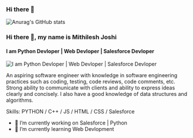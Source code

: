 ### Hi there 👋

![Anurag's GitHub stats](https://github-readme-stats.vercel.app/api?username=mithileshjoshi100&theme=tokyonight&show_icons=true)

### Hi there 👋, my name is Mithilesh Joshi
#### I am Python Devloper | Web Devloper | Salesforce Devloper
![I am Python Devloper | Web Devloper | Salesforce Devloper](https://arturssmirnovs.github.io/github-profile-readme-generator/images/banner.png)

An aspiring software engineer with knowledge in software engineering practices such as coding, testing, code reviews, code comments, etc. Strong ability to communicate with clients and ability to express ideas clearly and concisely. I also have a good knowledge of data structures and algorithms.


Skills: PYTHON / C++ / JS / HTML / CSS / Salesforce

- 🔭 I’m currently working on Salesforce | Python 
- 🌱 I’m currently learning Web Devlopment 

<!--
**mithileshjoshi100/mithileshjoshi100** is a ✨ _special_ ✨ repository because its `README.md` (this file) appears on your GitHub profile.

Here are some ideas to get you started:

- 🔭 I’m currently working on ...
- 🌱 I’m currently learning ...
- 👯 I’m looking to collaborate on ...
- 🤔 I’m looking for help with ...
- 💬 Ask me about ...
- 📫 How to reach me: ...
- 😄 Pronouns: ...
- ⚡ Fun fact: ...
-->
